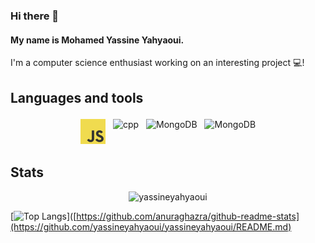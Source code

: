 ### Hi there 👋
#### My name is Mohamed Yassine Yahyaoui.
I'm a computer science enthusiast working on an interesting project 💻!

## Languages and tools
<p align="center">




<img src="https://raw.githubusercontent.com/github/explore/80688e429a7d4ef2fca1e82350fe8e3517d3494d/topics/javascript/javascript.png" alt="javascript" height="40" style="vertical-align:top; margin:4px">
  
  
<img src="https://cdn4.iconfinder.com/data/icons/logos-3/600/React.js_logo-512.png" alt="cpp" height="40" style="vertical-align:top; margin:4px">

  <img src="https://upload.wikimedia.org/wikipedia/commons/thumb/9/93/MongoDB_Logo.svg/2560px-MongoDB_Logo.svg.png" alt="MongoDB" height="40" style="vertical-align:top; margin:4px">
  
  <img src="https://upload.wikimedia.org/wikipedia/commons/thumb/c/c3/Python-logo-notext.svg/1024px-Python-logo-notext.svg.png" alt="MongoDB" height="40" style="vertical-align:top; margin:4px">

</p> 


## Stats

<p align="center"><img src="https://github-readme-streak-stats.herokuapp.com/?user=yassineyahyaoui&theme=algolia" alt="yassineyahyaoui" /></p>

[![Top Langs](https://github-readme-stats.vercel.app/api/top-langs/?username=yassineyahyaoui&layout=compact)]([https://github.com/anuraghazra/github-readme-stats](https://github.com/yassineyahyaoui/yassineyahyaoui/README.md)
